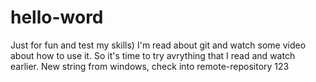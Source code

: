 # hello-word
Just for fun and test my skills)
I'm read about git and watch some video about how to use it. So it's time to try avrything that I read and watch earlier.
New string from windows, check into remote-repository
123
